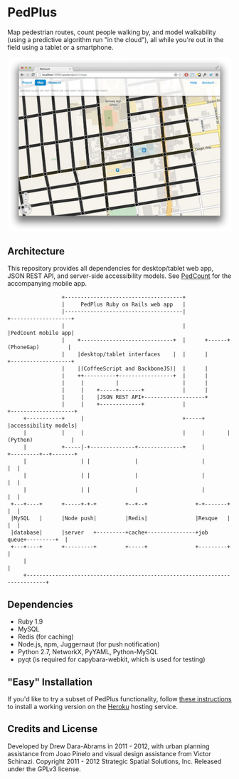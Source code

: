 # PedPlus

Map pedestrian routes, count people walking by, and model walkability (using a predictive algorithm run "in the cloud"), all while you're out in the field using a tablet or a smartphone.

![animated screenshots of PedPlus](doc/animated-screenshots.gif)

## Architecture

This repository provides all dependencies for desktop/tablet web app, JSON REST API, and server-side accessibility models. See [PedCount](https://github.com/drewda/pedcount) for the accompanying mobile app.

  
                     +-------------------------------------+
                     |     PedPlus Ruby on Rails web app   |
                     |-------------------------------------|             +-------------------+
                     |                                     |             |PedCount mobile app|
                     |    +-----------------------------+  |      +------+(PhoneGap)         |
                     |    |desktop/tablet interfaces    |  |      |      +-------------------+
                     |    |(CoffeeScript and BackboneJS)|  |      |
                     |    ++----------+-----------------+  |      |
                     |     |          |                    |      |
                     |     |    +-----+-------+            |      |
                     |     |    |JSON REST API+-------------------+
                     |     |    +-------------+            |             +--------------------+
         +-----------+     |                               +-----+       |accessibility models|
         |           |     |                               |     |       |(Python)            |
         |           +-----|-+--------------+--------------+     |       +---------+--+-------+
         |                 | |              |                    |                 |  |
         |                 | |              |                    |                 |  |
         |                 | |              |                    |                 |  |
     +---+----+      +-----+-+-+         +--+--+               +-+-------+         |  |
     |MySQL   |      |Node push|         |Redis|               |Resque   |         |  |
     |database|      |server   +---------+cache+---------------+job queue+---------+  |
     +---+----+      +---------+         +-----+               +---------+            |
         |                                                                            |
         +----------------------------------------------------------------------------+


## Dependencies

* Ruby 1.9
* MySQL
* Redis (for caching)
* Node.js, npm, Juggernaut (for push notification)
* Python 2.7, NetworkX, PyYAML, Python-MySQL
* pyqt (is required for capybara-webkit, which is used for testing)

## "Easy" Installation

If you'd like to try a subset of PedPlus functionality, follow [these instructions](https://github.com/drewda/pedplus/blob/heroku/README.markdown) to install a working version on the [Heroku](https://www.heroku.com/) hosting service.
  
## Credits and License

Developed by Drew Dara-Abrams in 2011 - 2012, with urban planning assistance from Joao Pinelo and visual design assistance from Victor Schinazi. Copyright 2011 - 2012 Strategic Spatial Solutions, Inc. Released under the GPLv3 license.